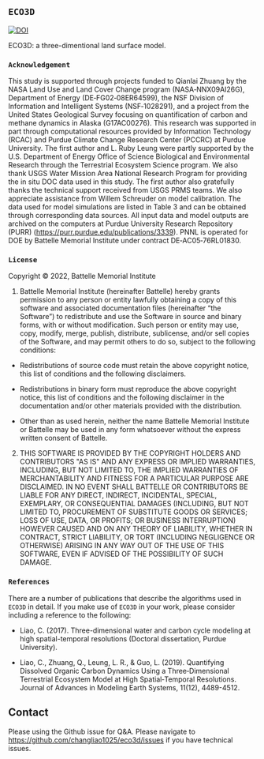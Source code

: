 ## `ECO3D`

[![DOI](https://zenodo.org/badge/DOI/10.5281/zenodo.6512369.svg)](https://doi.org/10.5281/zenodo.6512369)

ECO3D: a three-dimentional land surface model.


### `Acknowledgement`


This study is supported through projects funded to Qianlai Zhuang by the NASA Land Use and Land Cover Change program (NASA‐NNX09AI26G), Department of Energy (DE‐FG02‐08ER64599), the NSF Division of Information and Intelligent Systems (NSF‐1028291), and a project from the United States Geological Survey focusing on quantification of carbon and methane dynamics in Alaska (G17AC00276). This research was supported in part through computational resources provided by Information Technology (RCAC) and Purdue Climate Change Research Center (PCCRC) at Purdue University. The first author and L. Ruby Leung were partly supported by the U.S. Department of Energy Office of Science Biological and Environmental Research through the Terrestrial Ecosystem Science program. We also thank USGS Water Mission Area National Research Program for providing the in situ DOC data used in this study. The first author also gratefully thanks the technical support received from USGS PRMS teams. We also appreciate assistance from Willem Schreuder on model calibration. The data used for model simulations are listed in Table 3 and can be obtained through corresponding data sources. All input data and model outputs are archived on the computers at Purdue University Research Repository (PURR) (https://purr.purdue.edu/publications/3339). PNNL is operated for DOE by Battelle Memorial Institute under contract DE‐AC05‐76RL01830.


### `License`

Copyright © 2022, Battelle Memorial Institute

1. Battelle Memorial Institute (hereinafter Battelle) hereby grants permission to any person or entity lawfully obtaining a copy of this software and associated documentation files (hereinafter “the Software”) to redistribute and use the Software in source and binary forms, with or without modification. Such person or entity may use, copy, modify, merge, publish, distribute, sublicense, and/or sell copies of the Software, and may permit others to do so, subject to the following conditions:

* Redistributions of source code must retain the above copyright notice, this list of conditions and the following disclaimers.

* Redistributions in binary form must reproduce the above copyright notice, this list of conditions and the following disclaimer in the documentation and/or other materials provided with the distribution.

* Other than as used herein, neither the name Battelle Memorial Institute or Battelle may be used in any form whatsoever without the express written consent of Battelle.

2. THIS SOFTWARE IS PROVIDED BY THE COPYRIGHT HOLDERS AND CONTRIBUTORS "AS IS" AND ANY EXPRESS OR IMPLIED WARRANTIES, INCLUDING, BUT NOT LIMITED TO, THE IMPLIED WARRANTIES OF MERCHANTABILITY AND FITNESS FOR A PARTICULAR PURPOSE ARE DISCLAIMED. IN NO EVENT SHALL BATTELLE OR CONTRIBUTORS BE LIABLE FOR ANY DIRECT, INDIRECT, INCIDENTAL, SPECIAL, EXEMPLARY, OR CONSEQUENTIAL DAMAGES (INCLUDING, BUT NOT LIMITED TO, PROCUREMENT OF SUBSTITUTE GOODS OR SERVICES; LOSS OF USE, DATA, OR PROFITS; OR BUSINESS INTERRUPTION) HOWEVER CAUSED AND ON ANY THEORY OF LIABILITY, WHETHER IN CONTRACT, STRICT LIABILITY, OR TORT (INCLUDING NEGLIGENCE OR OTHERWISE) ARISING IN ANY WAY OUT OF THE USE OF THIS SOFTWARE, EVEN IF ADVISED OF THE POSSIBILITY OF SUCH DAMAGE.


### `References`

There are a number of publications that describe the algorithms used in `ECO3D` in detail. If you make use of `ECO3D` in your work, please consider including a reference to the following:

* Liao, C. (2017). Three-dimensional water and carbon cycle modeling at high spatial-temporal resolutions (Doctoral dissertation, Purdue University).

* Liao, C., Zhuang, Q., Leung, L. R., & Guo, L. (2019). Quantifying Dissolved Organic Carbon Dynamics Using a Three‐Dimensional Terrestrial Ecosystem Model at High Spatial‐Temporal Resolutions. Journal of Advances in Modeling Earth Systems, 11(12), 4489-4512.




## Contact

Please using the Github issue for Q&A. Please navigate to https://github.com/changliao1025/eco3d/issues if you have technical issues.

